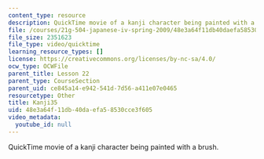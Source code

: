 ```yaml
---
content_type: resource
description: QuickTime movie of a kanji character being painted with a brush.
file: /courses/21g-504-japanese-iv-spring-2009/48e3a64f11db40daefa58530cce3f605_Kanji35.mov
file_size: 2351623
file_type: video/quicktime
learning_resource_types: []
license: https://creativecommons.org/licenses/by-nc-sa/4.0/
ocw_type: OCWFile
parent_title: Lesson 22
parent_type: CourseSection
parent_uid: ce845a14-e942-541d-7d56-a411e07e0465
resourcetype: Other
title: Kanji35
uid: 48e3a64f-11db-40da-efa5-8530cce3f605
video_metadata:
  youtube_id: null
---
```

QuickTime movie of a kanji character being painted with a brush.